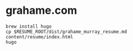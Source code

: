 # grahame.com

```shell
brew install hugo
cp $RESUME_ROOT/dist/grahame_murray_resume.md content/resume/index.html
hugo
```
